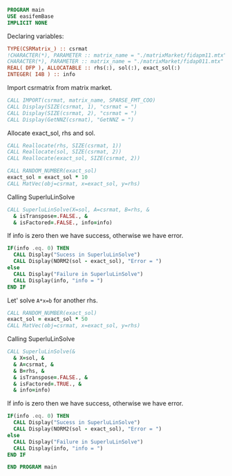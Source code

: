```fortran
PROGRAM main
USE easifemBase
IMPLICIT NONE
```

Declaring variables:

```fortran
TYPE(CSRMatrix_) :: csrmat
!CHARACTER(*), PARAMETER :: matrix_name = "./matrixMarket/fidapm11.mtx"
CHARACTER(*), PARAMETER :: matrix_name = "./matrixMarket/fidap011.mtx"
REAL( DFP ), ALLOCATABLE :: rhs(:), sol(:), exact_sol(:) 
INTEGER( I4B ) :: info
```

Import csrmatrix from matrix market.

```fortran
CALL IMPORT(csrmat, matrix_name, SPARSE_FMT_COO)
CALL Display(SIZE(csrmat, 1), "csrmat = ")
CALL Display(SIZE(csrmat, 2), "csrmat = ")
CALL Display(GetNNZ(csrmat), "GetNNZ = ")
```

Allocate exact_sol, rhs and sol.

```fortran
CALL Reallocate(rhs, SIZE(csrmat, 1))
CALL Reallocate(sol, SIZE(csrmat, 2))
CALL Reallocate(exact_sol, SIZE(csrmat, 2))
```

```fortran
CALL RANDOM_NUMBER(exact_sol)
exact_sol = exact_sol * 10
CALL MatVec(obj=csrmat, x=exact_sol, y=rhs)
```

Calling SuperluLinSolve

```fortran
CALL SuperluLinSolve(X=sol, A=csrmat, B=rhs, &
  & isTranspose=.FALSE., &
  & isFactored=.FALSE., info=info)
```

If info is zero then we have success, otherwise we have error.

```fortran
IF(info .eq. 0) THEN
  CALL Display("Sucess in SuperluLinSolve")
  CALL Display(NORM2(sol - exact_sol), "Error = ")
else
  CALL Display("Failure in SuperluLinSolve")
  CALL Display(info, "info = ")
END IF
```

Let' solve `A*x=b` for another rhs.

```fortran
CALL RANDOM_NUMBER(exact_sol)
exact_sol = exact_sol * 50
CALL MatVec(obj=csrmat, x=exact_sol, y=rhs)
```

Calling SuperluLinSolve

```fortran
CALL SuperluLinSolve(&
  & X=sol, &
  & A=csrmat, &
  & B=rhs, &
  & isTranspose=.FALSE., &
  & isFactored=.TRUE., &
  & info=info)
```

If info is zero then we have success, otherwise we have error.

```fortran
IF(info .eq. 0) THEN
  CALL Display("Sucess in SuperluLinSolve")
  CALL Display(NORM2(sol - exact_sol), "Error = ")
else
  CALL Display("Failure in SuperluLinSolve")
  CALL Display(info, "info = ")
END IF
```

```fortran
END PROGRAM main
```
